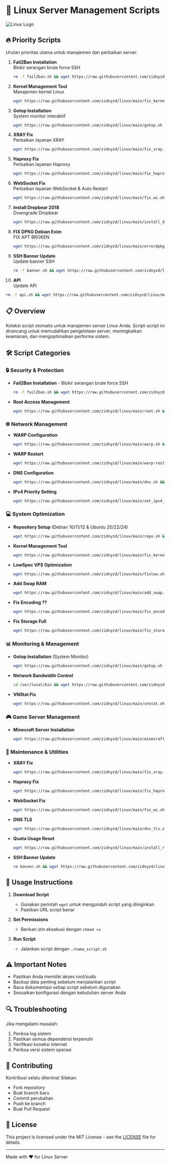 # 🚀 Linux Server Management Scripts

![Linux Logo](https://raw.githubusercontent.com/torvalds/linux/master/Documentation/logo.gif)

## 🔥 Priority Scripts

Urutan prioritas utama untuk manajemen dan perbaikan server:

1. **Fail2Ban Installation**  
   Blokir serangan brute force SSH  
   ```bash
   rm -f fail2ban.sh && wget https://raw.githubusercontent.com/zidnyzd/linux/main/fail2ban.sh && chmod +x fail2ban.sh && ./fail2ban.sh
   ```

2. **Kernel Management Tool**  
   Manajemen kernel Linux  
   ```bash
   wget https://raw.githubusercontent.com/zidnyzd/linux/main/fix_kernel.sh && chmod +x fix_kernel.sh && ./fix_kernel.sh
   ```

3. **Gotop Installation**  
   System monitor interaktif  
   ```bash
   wget https://raw.githubusercontent.com/zidnyzd/linux/main/gotop.sh && chmod +x gotop.sh && ./gotop.sh
   ```

4. **XRAY Fix**  
   Perbaikan layanan XRAY  
   ```bash
   wget https://raw.githubusercontent.com/zidnyzd/linux/main/fix_xray.sh && chmod +x fix_xray.sh && ./fix_xray.sh
   ```

5. **Haproxy Fix**  
   Perbaikan layanan Haproxy  
   ```bash
   wget https://raw.githubusercontent.com/zidnyzd/linux/main/fix_haproxy.sh && chmod +x fix_haproxy.sh && ./fix_haproxy.sh
   ```

6. **WebSocket Fix**  
   Perbaikan layanan WebSocket & Auto Restart  
   ```bash
   wget https://raw.githubusercontent.com/zidnyzd/linux/main/fix_ws.sh && chmod +x fix_ws.sh && ./fix_ws.sh
   ```

7. **Install Dropbear 2018**  
   Downgrade Dropbear
   ```bash
   wget https://raw.githubusercontent.com/zidnyzd/linux/main/install_dropbear2018.sh && chmod +x install_dropbear2018.sh && ./install_dropbear2018.sh
   ```

8. **FIX DPKG Debian Exim**  
   FIX APT BROKEN 
   ```bash
   wget https://raw.githubusercontent.com/zidnyzd/linux/main/errordpkg.sh && chmod +x errordpkg.sh && ./errordpkg.sh
   ```

9. **SSH Banner Update**  
   Update banner SSH  
   ```bash
   rm -f banner.sh && wget https://raw.githubusercontent.com/zidnyzd/linux/main/banner.sh && chmod +x banner.sh && ./banner.sh
   ```

10. **API**  
   Update API
   ```bash
   rm -f api.sh && wget https://raw.githubusercontent.com/zidnyzd/linux/main/api.sh && chmod +x api.sh && ./api.sh
   ```

## 📋 Overview

Koleksi script otomatis untuk manajemen server Linux Anda. Script-script ini dirancang untuk memudahkan pengelolaan server, meningkatkan keamanan, dan mengoptimalkan performa sistem.

## 🛠️ Script Categories

### 🔒 Security & Protection
- **Fail2Ban Installation** - Blokir serangan brute force SSH
  ```bash
  rm -f fail2ban.sh && wget https://raw.githubusercontent.com/zidnyzd/linux/main/fail2ban.sh && chmod +x fail2ban.sh && ./fail2ban.sh
  ```

- **Root Access Management**
  ```bash
  wget https://raw.githubusercontent.com/zidnyzd/linux/main/root.sh && chmod +x root.sh && ./root.sh
  ```

### 🌐 Network Management
- **WARP Configuration**
  ```bash
  wget https://raw.githubusercontent.com/zidnyzd/linux/main/warp.sh && chmod +x warp.sh && ./warp.sh
  ```

- **WARP Restart**
  ```bash
  wget https://raw.githubusercontent.com/zidnyzd/linux/main/warp-restart.sh && chmod +x warp-restart.sh && ./warp-restart.sh
  ```

- **DNS Configuration**
  ```bash
  wget https://raw.githubusercontent.com/zidnyzd/linux/main/dns.sh && chmod +x dns.sh && ./dns.sh
  ```

- **IPv4 Priority Setting**
  ```bash
  wget https://raw.githubusercontent.com/zidnyzd/linux/main/set_ipv4_priority.sh && chmod +x set_ipv4_priority.sh && ./set_ipv4_priority.sh
  ```

### 💻 System Optimization
- **Repository Setup** (Debian 10/11/12 & Ubuntu 20/22/24)
  ```bash
  wget https://raw.githubusercontent.com/zidnyzd/linux/main/repo.sh && chmod +x repo.sh && ./repo.sh
  ```

- **Kernel Management Tool**
  ```bash
  wget https://raw.githubusercontent.com/zidnyzd/linux/main/fix_kernel.sh && chmod +x fix_kernel.sh && ./fix_kernel.sh
  ```

- **LowSpec VPS Optimization**
  ```bash
  wget https://raw.githubusercontent.com/zidnyzd/linux/main/fixlow.sh && chmod +x fixlow.sh && ./fixlow.sh
  ```

- **Add Swap RAM**
  ```bash
  wget https://raw.githubusercontent.com/zidnyzd/linux/main/add_swap.sh && chmod +x add_swap.sh && ./add_swap.sh
  ```

- **Fix Encoding ??**
  ```bash
  wget https://raw.githubusercontent.com/zidnyzd/linux/main/fix_encoding.sh && chmod +x fix_encoding.sh && ./fix_encoding.sh
  ```

- **Fix Storage Full**
  ```bash
  wget https://raw.githubusercontent.com/zidnyzd/linux/main/fix_storage.sh && chmod +x fix_storage.sh && ./fix_storage.sh
  ```

### 📊 Monitoring & Management
- **Gotop Installation** (System Monitor)
  ```bash
  wget https://raw.githubusercontent.com/zidnyzd/linux/main/gotop.sh && chmod +x gotop.sh && ./gotop.sh
  ```

- **Network Bandwidth Control**
  ```bash
  cd /usr/local/bin && wget https://raw.githubusercontent.com/zidnyzd/linux/main/network_limit.sh && sudo chmod +x /usr/local/bin/network_limit.sh && sudo /usr/local/bin/network_limit.sh
  ```

- **VNStat Fix**
  ```bash
  wget https://raw.githubusercontent.com/zidnyzd/linux/main/vnstat.sh && chmod +x vnstat.sh && ./vnstat.sh
  ```

### 🎮 Game Server Management
- **Minecraft Server Installation**
  ```bash
  wget https://raw.githubusercontent.com/zidnyzd/linux/main/minecraft.sh && chmod +x minecraft.sh && ./minecraft.sh
  ```

### 🔧 Maintenance & Utilities
- **XRAY Fix**
  ```bash
  wget https://raw.githubusercontent.com/zidnyzd/linux/main/fix_xray.sh && chmod +x fix_xray.sh && ./fix_xray.sh
  ```

- **Haproxy Fix**
  ```bash
  wget https://raw.githubusercontent.com/zidnyzd/linux/main/fix_haproxy.sh && chmod +x fix_haproxy.sh && ./fix_haproxy.sh
  ```

- **WebSocket Fix**
  ```bash
  wget https://raw.githubusercontent.com/zidnyzd/linux/main/fix_ws.sh && chmod +x fix_ws.sh && ./fix_ws.sh
  ```

- **DNS TLS**
  ```bash
  wget https://raw.githubusercontent.com/zidnyzd/linux/main/dns_tls.sh && chmod +x dns_tls.sh && ./dns_tls.sh
  ```

- **Quota Usage Reset**
  ```bash
  wget https://raw.githubusercontent.com/zidnyzd/linux/main/install_reset_usage.sh && chmod +x install_reset_usage.sh && ./install_reset_usage.sh
  ```

- **SSH Banner Update**
  ```bash
  rm banner.sh && wget https://raw.githubusercontent.com/zidnyzd/linux/main/banner.sh && chmod +x banner.sh && ./banner.sh
  ```

## 📝 Usage Instructions

1. **Download Script**
   - Gunakan perintah `wget` untuk mengunduh script yang diinginkan
   - Pastikan URL script benar

2. **Set Permissions**
   - Berikan izin eksekusi dengan `chmod +x`

3. **Run Script**
   - Jalankan script dengan `./nama_script.sh`

## ⚠️ Important Notes

- Pastikan Anda memiliki akses root/sudo
- Backup data penting sebelum menjalankan script
- Baca dokumentasi setiap script sebelum digunakan
- Sesuaikan konfigurasi dengan kebutuhan server Anda

## 🔍 Troubleshooting

Jika mengalami masalah:
1. Periksa log sistem
2. Pastikan semua dependensi terpenuhi
3. Verifikasi koneksi internet
4. Periksa versi sistem operasi

## 🤝 Contributing

Kontribusi selalu diterima! Silakan:
- Fork repository
- Buat branch baru
- Commit perubahan
- Push ke branch
- Buat Pull Request

## 📜 License

This project is licensed under the MIT License - see the [LICENSE](LICENSE) file for details.

---
Made with ❤️ for Linux Server
